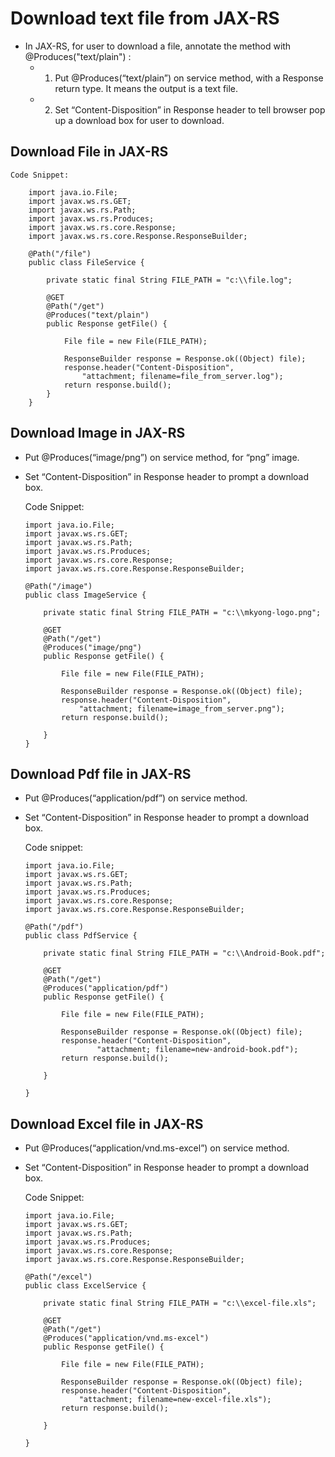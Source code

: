 #	Download text file from JAX-RS

-	In JAX-RS, for user to download a file, annotate the method with @Produces("text/plain") :
	-	1.	Put @Produces(“text/plain”) on service method, with a Response return type. It means the output is a text file.
	-	2.	Set “Content-Disposition” in Response header to tell browser pop up a download box for user to download.
	
	
## Download File in JAX-RS


	Code Snippet:
	
		import java.io.File;
		import javax.ws.rs.GET;
		import javax.ws.rs.Path;
		import javax.ws.rs.Produces;
		import javax.ws.rs.core.Response;
		import javax.ws.rs.core.Response.ResponseBuilder;

		@Path("/file")
		public class FileService {

			private static final String FILE_PATH = "c:\\file.log";

			@GET
			@Path("/get")
			@Produces("text/plain")
			public Response getFile() {

				File file = new File(FILE_PATH);

				ResponseBuilder response = Response.ok((Object) file);
				response.header("Content-Disposition",
					"attachment; filename=file_from_server.log");
				return response.build();
			}
		}
		
		
## Download Image in JAX-RS
		
-	Put @Produces(“image/png”) on service method, for “png” image.
-	Set “Content-Disposition” in Response header to prompt a download box.

	Code Snippet:
		
		import java.io.File;
		import javax.ws.rs.GET;
		import javax.ws.rs.Path;
		import javax.ws.rs.Produces;
		import javax.ws.rs.core.Response;
		import javax.ws.rs.core.Response.ResponseBuilder;

		@Path("/image")
		public class ImageService {

			private static final String FILE_PATH = "c:\\mkyong-logo.png";

			@GET
			@Path("/get")
			@Produces("image/png")
			public Response getFile() {

				File file = new File(FILE_PATH);

				ResponseBuilder response = Response.ok((Object) file);
				response.header("Content-Disposition",
					"attachment; filename=image_from_server.png");
				return response.build();

			}
		}

		
## Download Pdf file in JAX-RS

-	Put @Produces(“application/pdf”) on service method.
-	Set “Content-Disposition” in Response header to prompt a download box.
	
	Code snippet:
	
		import java.io.File;
		import javax.ws.rs.GET;
		import javax.ws.rs.Path;
		import javax.ws.rs.Produces;
		import javax.ws.rs.core.Response;
		import javax.ws.rs.core.Response.ResponseBuilder;

		@Path("/pdf")
		public class PdfService {

			private static final String FILE_PATH = "c:\\Android-Book.pdf";

			@GET
			@Path("/get")
			@Produces("application/pdf")
			public Response getFile() {

				File file = new File(FILE_PATH);

				ResponseBuilder response = Response.ok((Object) file);
				response.header("Content-Disposition",
						"attachment; filename=new-android-book.pdf");
				return response.build();

			}

		}

##	Download Excel file in JAX-RS

-	Put @Produces(“application/vnd.ms-excel”) on service method.
-	Set “Content-Disposition” in Response header to prompt a download box.		
	
	
	Code Snippet:
	
		import java.io.File;
		import javax.ws.rs.GET;
		import javax.ws.rs.Path;
		import javax.ws.rs.Produces;
		import javax.ws.rs.core.Response;
		import javax.ws.rs.core.Response.ResponseBuilder;

		@Path("/excel")
		public class ExcelService {

			private static final String FILE_PATH = "c:\\excel-file.xls";

			@GET
			@Path("/get")
			@Produces("application/vnd.ms-excel")
			public Response getFile() {

				File file = new File(FILE_PATH);

				ResponseBuilder response = Response.ok((Object) file);
				response.header("Content-Disposition",
					"attachment; filename=new-excel-file.xls");
				return response.build();

			}

		}

	


